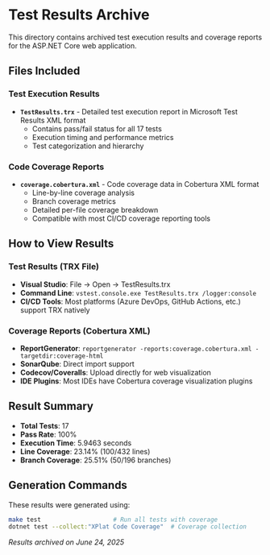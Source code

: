 # Test Results Archive

This directory contains archived test execution results and coverage reports for the ASP.NET Core web application.

## Files Included

### Test Execution Results
- **`TestResults.trx`** - Detailed test execution report in Microsoft Test Results XML format
  - Contains pass/fail status for all 17 tests
  - Execution timing and performance metrics
  - Test categorization and hierarchy

### Code Coverage Reports
- **`coverage.cobertura.xml`** - Code coverage data in Cobertura XML format
  - Line-by-line coverage analysis
  - Branch coverage metrics
  - Detailed per-file coverage breakdown
  - Compatible with most CI/CD coverage reporting tools

## How to View Results

### Test Results (TRX File)
- **Visual Studio**: File → Open → TestResults.trx
- **Command Line**: `vstest.console.exe TestResults.trx /logger:console`
- **CI/CD Tools**: Most platforms (Azure DevOps, GitHub Actions, etc.) support TRX natively

### Coverage Reports (Cobertura XML)
- **ReportGenerator**: `reportgenerator -reports:coverage.cobertura.xml -targetdir:coverage-html`
- **SonarQube**: Direct import support
- **Codecov/Coveralls**: Upload directly for web visualization
- **IDE Plugins**: Most IDEs have Cobertura coverage visualization plugins

## Result Summary
- **Total Tests**: 17
- **Pass Rate**: 100%
- **Execution Time**: 5.9463 seconds
- **Line Coverage**: 23.14% (100/432 lines)
- **Branch Coverage**: 25.51% (50/196 branches)

## Generation Commands
These results were generated using:
```bash
make test                    # Run all tests with coverage
dotnet test --collect:"XPlat Code Coverage"  # Coverage collection
```

*Results archived on June 24, 2025*
